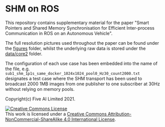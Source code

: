 # SHM on ROS

This repository contains supplementary material for the paper "Smart Pointers and Shared Memory Synchronisation for 
Efficient Inter-process Communication in ROS on an Autonomous Vehicle".

The full resolution pictures used throughout the paper can be found under the [figures](./figures) folder, whilst the 
underlying raw data is stored under the [data/core2](./data/core2) folder.

The configuration of each use case has been embedded into the name of the file, e.g. 
`sub1_shm_1p1s_same_docker_1024x1024_pool0_Hz30_count2000.txt` designates a test case where the SHM transport has been 
used to broadcast 2000 1MB images from one publisher to one subscriber at 30Hz without relying on memory pools.

Copyright(c) Five AI Limited 2021. 

<a rel="license" href="http://creativecommons.org/licenses/by-nc-sa/4.0/"><img alt="Creative Commons License" style="border-width:0" src="https://i.creativecommons.org/l/by-nc-sa/4.0/88x31.png" /></a><br />This work is licensed under a <a rel="license" href="http://creativecommons.org/licenses/by-nc-sa/4.0/">Creative Commons Attribution-NonCommercial-ShareAlike 4.0 International License</a>.
